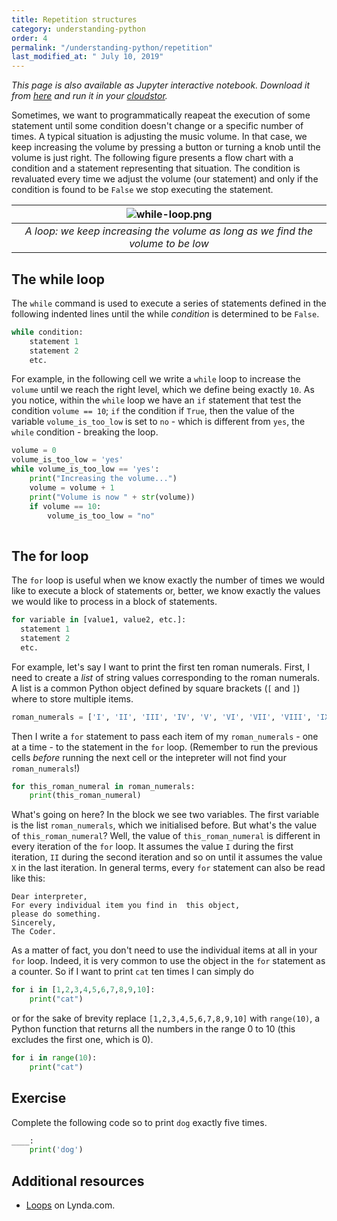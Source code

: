 ```yaml
---
title: Repetition structures
category: understanding-python
order: 4
permalink: "/understanding-python/repetition"
last_modified_at: " July 10, 2019"
---
```


*This page is also available as Jupyter interactive notebook. Download it from [here](https://code.research.uts.edu.au/143852/code-as-literacy-jupyter-notebooks/blob/master/understanding-python/python-04-repetition.ipynb) and run it in your [cloudstor](/getting-started/jupyter-notebook).* 

Sometimes, we want to programmatically reapeat the execution of some statement until some condition doesn't change or a specific number of times. A typical situation is adjusting the music volume. In that case, we keep increasing the volume by pressing a button or turning a knob until the volume is just right. The following figure presents a flow chart with a condition and a statement representing that situation. The condition is revaluated every time we adjust the volume (our statement) and only if the condition is found to be `False` we stop executing the statement.

|![while-loop.png](https://cloudstor.aarnet.edu.au/plus/s/4fASCZxa2TfbgK7/download)|
|:--:|
|*A loop: we keep increasing the volume as long as we find the volume to be low*|

## The while loop

The `while` command is used to execute a series of statements defined in the following indented lines until the while *condition* is determined to be `False`.

```python
while condition:
    statement 1
    statement 2
    etc.
```

For example, in the following cell we write a `while` loop to increase the `volume` until we reach the right level, which we define being exactly `10`. As you notice, within the `while` loop we have an `if` statement that test the condition `volume == 10`; `if` the condition if `True`, then the value of the variable `volume_is_too_low` is set to `no` - which is different from `yes`, the `while` condition - breaking the loop.


```python
volume = 0
volume_is_too_low = 'yes'
while volume_is_too_low == 'yes':
    print("Increasing the volume...")
    volume = volume + 1
    print("Volume is now " + str(volume))
    if volume == 10:
        volume_is_too_low = "no"
        
```

## The for loop

The `for` loop is useful when we know exactly the number of times we would like to execute a block of statements or, better, we know exactly the values we would like to process in a block of statements.

```python
for variable in [value1, value2, etc.]:
  statement 1
  statement 2
  etc.
```

For example, let's say I want to print the first ten roman numerals. First, I need to create a *list* of string values corresponding to the roman numerals. A list is a common Python object defined by square brackets (`[` and `]`) where to store multiple items. 


```python
roman_numerals = ['I', 'II', 'III', 'IV', 'V', 'VI', 'VII', 'VIII', 'IX', 'X']
```

Then I write a `for` statement to pass each item of my `roman_numerals` - one at a time - to the statement in the `for` loop. (Remember to run the previous cells *before* running the next cell or the intepreter will not find your `roman_numerals`!)


```python
for this_roman_numeral in roman_numerals:
    print(this_roman_numeral)
```

What's going on here? In the block we see two variables. The first variable is the list `roman_numerals`, which we initialised before. But what's the value of `this_roman_numeral`? Well, the value of `this_roman_numeral` is different in every iteration of the `for` loop. It assumes the value `I` during the first iteration, `II` during the second iteration and so on until it assumes the value `X` in the last iteration. In general terms, every `for` statement can also be read like this: 

```
Dear interpreter,
For every individual item you find in  this object, 
please do something. 
Sincerely,
The Coder.
```

As a matter of fact, you don't need to use the individual items at all in your `for` loop. Indeed, it is very common to use the object in the `for` statement as a counter. So if I want to print `cat` ten times I can simply do


```python
for i in [1,2,3,4,5,6,7,8,9,10]:
    print("cat")
```

or for the sake of brevity replace `[1,2,3,4,5,6,7,8,9,10]` with `range(10)`, a Python function that returns all the numbers in the range 0 to 10 (this excludes the first one, which is 0).


```python
for i in range(10):
    print("cat")
```

## Exercise

Complete the following code so to print `dog` exactly five times.


```python
____:
    print('dog')
```

## Additional resources

- [Loops](https://www.lynda.com/Python-tutorials/Loops/661773/707226-4.html?org=uts.edu.au) on Lynda.com.

